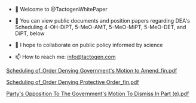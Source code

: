 - 👋 Welcome to @TactogenWhitePaper
- 👀 You can view public documents and position papers regarding DEA's Scheduling 4-OH-DiPT, 5-MeO-AMT, 5-MeO-MiPT, 5-MeO-DET, and DiPT, below
- 💞️ I hope to collaborate on public policy informed by science

- 📫 How to reach me: info@tactogen.com

<!---
TactogenWhitePaper/TactogenWhitePaper is a ✨ special ✨ repository because its `README.md` (this file) appears on your GitHub profile.
You can click the Preview link to take a look at your changes.
--->
[Scheduling of_Order Denying Government's Motion to Amend_fin.pdf](https://github.com/TactogenWhitePaper/TactogenWhitePaper/files/8848857/Scheduling.of_Order.Denying.Government.s.Motion.to.Amend_fin.pdf)

[Scheduling of_Order Denying Protective Order_fin.pdf](https://github.com/TactogenWhitePaper/TactogenWhitePaper/files/8848860/Scheduling.of_Order.Denying.Protective.Order_fin.pdf)

[Party's Opposition To The Government's Motion To Dismiss In Part (e).pdf](https://github.com/TactogenWhitePaper/TactogenWhitePaper/files/8848877/Party.s.Opposition.To.The.Government.s.Motion.To.Dismiss.In.Part.e.pdf)
